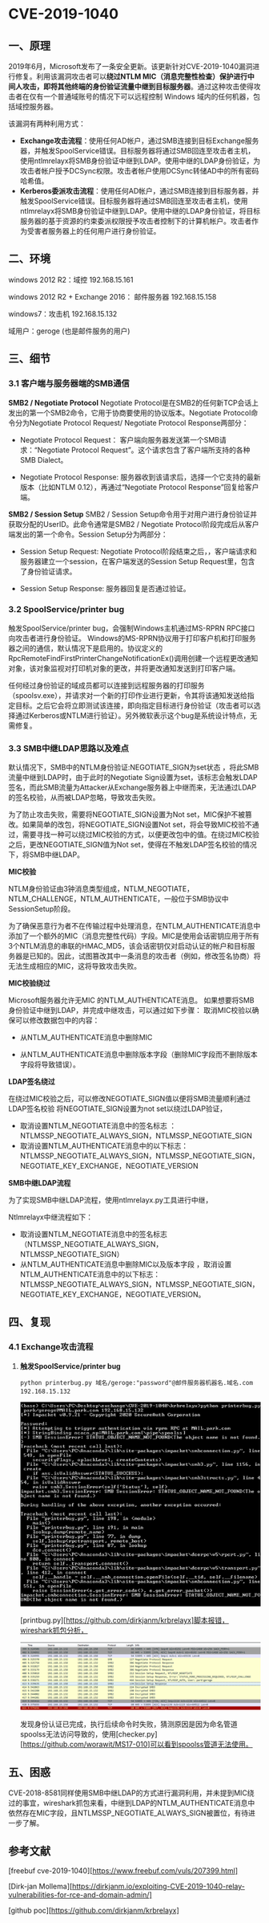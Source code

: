 # CVE-2019-1040

## 一、原理

2019年6月，Microsoft发布了一条安全更新。该更新针对CVE-2019-1040漏洞进行修复。利用该漏洞攻击者可以**绕过NTLM MIC（消息完整性检查）保护进行中间人攻击，即将其他终端的身份验证流量中继到目标服务器**。通过这种攻击使得攻击者在仅有一个普通域账号的情况下可以远程控制  Windows 域内的任何机器，包括域控服务器。

该漏洞有两种利用方式：

+ **Exchange攻击流程**：使用任何AD帐户，通过SMB连接到目标Exchange服务器，并触发SpoolService错误。目标服务器将通过SMB回连至攻击者主机，使用ntlmrelayx将SMB身份验证中继到LDAP。使用中继的LDAP身份验证，为攻击者帐户授予DCSync权限。攻击者帐户使用DCSync转储AD中的所有密码哈希值。
+ **Kerberos委派攻击流程**：使用任何AD帐户，通过SMB连接到目标服务器，并触发SpoolService错误。目标服务器将通过SMB回连至攻击者主机，使用ntlmrelayx将SMB身份验证中继到LDAP。使用中继的LDAP身份验证，将目标服务器的基于资源的约束委派权限授予攻击者控制下的计算机帐户。攻击者作为受害者服务器上的任何用户进行身份验证。

## 二、环境

windows 2012 R2：域控 192.168.15.161

windows 2012 R2 + Exchange 2016： 邮件服务器 192.168.15.158

windows7：攻击机 192.168.15.132

域用户：geroge (也是邮件服务的用户)

## 三、细节

### 3.1 客户端与服务器端的SMB通信

**SMB2 / Negotiate Protocol** Negotiate  Protocol是在SMB2的任何新TCP会话上发出的第一个SMB2命令，它用于协商要使用的协议版本。Negotiate  Protocol命令分为Negotiate Protocol Request/ Negotiate Protocol Response两部分：

+ Negotiate Protocol Request： 客户端向服务器发送第一个SMB请求：“Negotiate Protocol Request”。这个请求包含了客户端所支持的各种 SMB Dialect。

+ Negotiate Protocol Response: 服务器收到该请求后，选择一个它支持的最新版本（比如NTLM 0.12），再通过“Negotiate Protocol Response”回复给客户端。

**SMB2 / Session Setup** SMB2 / Session Setup命令用于对用户进行身份验证并获取分配的UserID。此命令通常是SMB2 / Negotiate Protocol阶段完成后从客户端发出的第一个命令。Session Setup分为两部分：

+ Session Setup Request: Negotiate Protocol阶段结束之后，，客户端请求和服务器建立一个session，在客户端发送的Session Setup Request里，包含了身份验证请求。

+ Session Setup Response: 服务器回复是否通过验证。

### 3.2 SpoolService/printer bug

触发SpoolService/printer bug，会强制Windows主机通过MS-RPRN RPC接口向攻击者进行身份验证。  Windows的MS-RPRN协议用于打印客户机和打印服务器之间的通信，默认情况下是启用的。协议定义的RpcRemoteFindFirstPrinterChangeNotificationEx()调用创建一个远程更改通知对象，该对象监视对打印机对象的更改，并将更改通知发送到打印客户端。

任何经过身份验证的域成员都可以连接到远程服务器的打印服务（spoolsv.exe），并请求对一个新的打印作业进行更新，令其将该通知发送给指定目标。之后它会将立即测试该连接，即向指定目标进行身份验证（攻击者可以选择通过Kerberos或NTLM进行验证）。另外微软表示这个bug是系统设计特点，无需修复。 

### 3.3 SMB中继LDAP思路以及难点

默认情况下，SMB中的NTLM身份验证:NEGOTIATE_SIGN为set状态 ，将此SMB流量中继到LDAP时，由于此时的Negotiate Sign设置为set，该标志会触发LDAP签名，而此SMB流量为Attacker从Exchange服务器上中继而来，无法通过LDAP的签名校验，从而被LDAP忽略，导致攻击失败。

为了防止攻击失败，需要将NEGOTIATE_SIGN设置为Not set，MIC保护不被篡改。如果简单的改包，将NEGOTIATE_SIGN设置Not set，将会导致MIC校验不通过，需要寻找一种可以绕过MIC校验的方式，以便更改包中的值。在绕过MIC校验之后，更改NEGOTIATE_SIGN值为Not set，使得在不触发LDAP签名校验的情况下，将SMB中继LDAP。

**MIC校验**

NTLM身份验证由3钟消息类型组成，NTLM_NEGOTIATE，NTLM_CHALLENGE，NTLM_AUTHENTICATE，一般位于SMB协议中SessionSetup阶段。

为了确保恶意行为者不在传输过程中处理消息，在NTLM_AUTHENTICATE消息中添加了一个额外的MIC（消息完整性代码）字段。MIC是使用会话密钥应用于所有3个NTLM消息的串联的HMAC_MD5，该会话密钥仅对启动认证的帐户和目标服务器是已知的。因此，试图篡改其中一条消息的攻击者（例如，修改签名协商）将无法生成相应的MIC，这将导致攻击失败。

**MIC校验绕过**

Microsoft服务器允许无MIC 的NTLM_AUTHENTICATE消息。 如果想要将SMB身份验证中继到LDAP，并完成中继攻击，可以通过如下步骤： 取消MIC校验以确保可以修改数据包中的内容：

+ 从NTLM_AUTHENTICATE消息中删除MIC

+ 从NTLM_AUTHENTICATE消息中删除版本字段（删除MIC字段而不删除版本字段将导致错误）。

**LDAP签名绕过**

在绕过MIC校验之后，可以修改NEGOTIATE_SIGN值以便将SMB流量顺利通过LDAP签名校验 将NEGOTIATE_SIGN设置为not set以绕过LDAP验证，

+ 取消设置NTLM_NEGOTIATE消息中的签名标志 ：NTLMSSP_NEGOTIATE_ALWAYS_SIGN，NTLMSSP_NEGOTIATE_SIGN
+ 取消设置NTLM_AUTHENTICATE消息中的以下标志： NTLMSSP_NEGOTIATE_ALWAYS_SIGN，NTLMSSP_NEGOTIATE_SIGN，NEGOTIATE_KEY_EXCHANGE，NEGOTIATE_VERSION

**SMB中继LDAP流程**

为了实现SMB中继LDAP流程，使用ntlmrelayx.py工具进行中继，

Ntlmrelayx中继流程如下：

+  取消设置NTLM_NEGOTIATE消息中的签名标志（NTLMSSP_NEGOTIATE_ALWAYS_SIGN，NTLMSSP_NEGOTIATE_SIGN） 
+ 从NTLM_AUTHENTICATE消息中删除MIC以及版本字段 ，取消设置NTLM_AUTHENTICATE消息中的以下标志：NTLMSSP_NEGOTIATE_ALWAYS_SIGN，NTLMSSP_NEGOTIATE_SIGN，NEGOTIATE_KEY_EXCHANGE，NEGOTIATE_VERSION。

## 四、复现

### 4.1 Exchange攻击流程

1. **触发SpoolService/printer bug**

   `python printerbug.py 域名/geroge:"password"@邮件服务器机器名.域名.com 192.168.15.132`
   
   ![](.\pictures\cve_2019_1040_printbug1.PNG)
   
   [printbug.py][https://github.com/dirkjanm/krbrelayx]脚本报错，wireshark抓包分析，
   
   ![](./pictures/cve_2019_1040_printbug2.PNG)
   
   发现身份认证已完成，执行后续命令时失败，猜测原因是因为命名管道spoolss无法访问导致的，使用[checker.py][https://github.com/worawit/MS17-010]可以看到spoolss管道无法使用。
## 五、困惑

   CVE-2018-8581同样使用SMB中继LDAP的方式进行漏洞利用，并未提到MIC绕过的事宜，wireshark抓包来看，中继到LDAP的NTLM_AUTHENTICATE消息中依然存在MIC字段，且NTLMSSP_NEGOTIATE_ALWAYS_SIGN被置位，有待进一步了解。

## 参考文献

[freebuf cve-2019-1040][https://www.freebuf.com/vuls/207399.html]

[Dirk-jan Mollema][https://dirkjanm.io/exploiting-CVE-2019-1040-relay-vulnerabilities-for-rce-and-domain-admin/]

[github poc][https://github.com/dirkjanm/krbrelayx]



